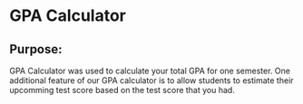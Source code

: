 # GPA Calculator
## Purpose:
GPA Calculator was used to calculate your total GPA for one semester. One additional feature of our GPA calculator is to allow students to estimate their upcomming test score based on the test score that you had.
